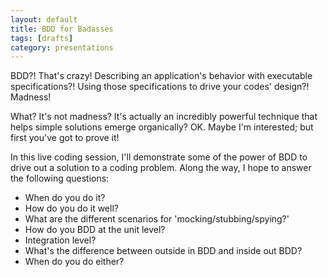 ```yaml
---
layout: default
title: BDD for Badasses
tags: [drafts]
category: presentations
---
```

BDD?! That's crazy! Describing an application's behavior with executable
specifications?! Using those specifications to drive your codes' design?!
Madness!

What? It's not madness? It's actually an incredibly powerful technique that
helps simple solutions emerge organically? OK. Maybe I'm interested; but first
you've got to prove it!

In this live coding session, I'll demonstrate some of the power of BDD to drive
out a solution to a coding problem. Along the way, I hope to answer the
following questions:

* When do you do it?
* How do you do it well?
* What are the different scenarios for 'mocking/stubbing/spying?'
* How do you BDD at the unit level?
* Integration level?
* What's the difference between outside in BDD and inside out BDD?
* When do you do either?
